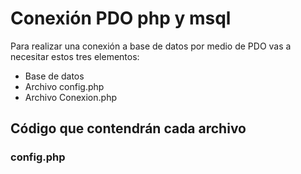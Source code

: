 # Conexión PDO php y msql
Para realizar una conexión a base de datos por medio de PDO vas a necesitar estos tres elementos:
- Base de datos
- Archivo config.php
- Archivo Conexion.php

## Código que contendrán cada archivo

### config.php



